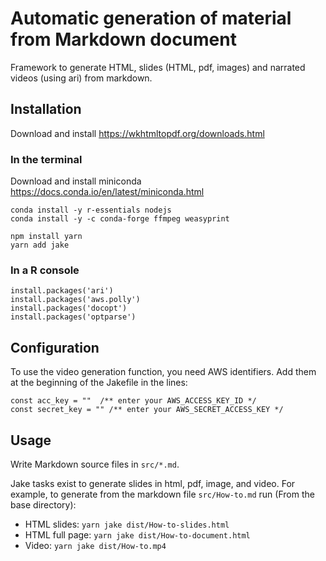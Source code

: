 # Automatic generation of material from Markdown document

Framework to generate HTML, slides (HTML, pdf, images) and narrated videos (using ari) from markdown.


## Installation

Download and install https://wkhtmltopdf.org/downloads.html

### In the terminal

Download and install miniconda https://docs.conda.io/en/latest/miniconda.html


```
conda install -y r-essentials nodejs
conda install -y -c conda-forge ffmpeg weasyprint

npm install yarn
yarn add jake
```


### In a R console

```
install.packages('ari')
install.packages('aws.polly')
install.packages('docopt')
install.packages('optparse')
```

## Configuration

To use the video generation function, you need AWS identifiers.
Add them at the beginning of the Jakefile in the lines:

```
const acc_key = ""  /** enter your AWS_ACCESS_KEY_ID */ 
const secret_key = "" /** enter your AWS_SECRET_ACCESS_KEY */ 
```


## Usage

Write Markdown source files in `src/*.md`.

Jake tasks exist to generate slides in html, pdf, image, and video. For example,
to generate from the markdown file `src/How-to.md` run (From the base directory):

- HTML slides: `yarn jake dist/How-to-slides.html`
- HTML  full page: `yarn jake dist/How-to-document.html`
- Video: `yarn jake dist/How-to.mp4`
